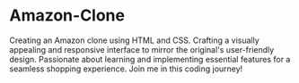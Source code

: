 # Amazon-Clone
Creating an Amazon clone using HTML and CSS. Crafting a visually appealing and responsive interface to mirror the original's user-friendly design. Passionate about learning and implementing essential features for a seamless shopping experience. Join me in this coding journey!
